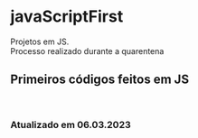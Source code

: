 # javaScriptFirst

Projetos em JS.     
Processo realizado durante a quarentena            
   
## Primeiros códigos feitos em JS      
<br>  

### Atualizado em 06.03.2023   

